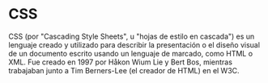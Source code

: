 # CSS

CSS (por "Cascading Style Sheets", u "hojas de estilo en cascada") es un lenguaje creado y utilizado para describir la presentación o el diseño visual de un documento escrito usando un lenguaje de marcado, como HTML o XML. Fue creado en 1997 por Håkon Wium Lie  y Bert Bos, mientras trabajaban junto a Tim Berners-Lee (el creador de HTML) en el W3C.

